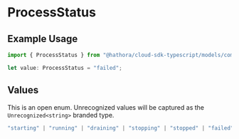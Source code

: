 # ProcessStatus

## Example Usage

```typescript
import { ProcessStatus } from "@hathora/cloud-sdk-typescript/models/components";

let value: ProcessStatus = "failed";
```

## Values

This is an open enum. Unrecognized values will be captured as the `Unrecognized<string>` branded type.

```typescript
"starting" | "running" | "draining" | "stopping" | "stopped" | "failed" | Unrecognized<string>
```